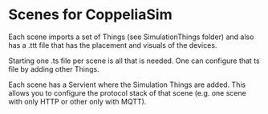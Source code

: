 # Scenes for CoppeliaSim

Each scene imports a set of Things (see SimulationThings folder) and also has a .ttt file that has the placement and visuals of the devices.

Starting one .ts file per scene is all that is needed.
One can configure that ts file by adding other Things.

Each scene has a Servient where the Simulation Things are added. This allows you to configure the protocol stack of that scene (e.g. one scene with only HTTP or other only with MQTT).